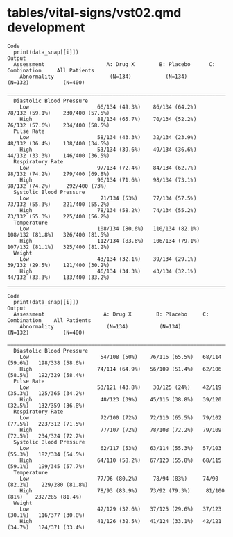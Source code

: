 # tables/vital-signs/vst02.qmd development

    Code
      print(data_snap[[i]])
    Output
      Assessment                    A: Drug X        B: Placebo      C: Combination     All Patients  
        Abnormality                  (N=134)           (N=134)           (N=132)           (N=400)    
      ————————————————————————————————————————————————————————————————————————————————————————————————
      Diastolic Blood Pressure                                                                        
        Low                      66/134 (49.3%)    86/134 (64.2%)    78/132 (59.1%)    230/400 (57.5%)
        High                     88/134 (65.7%)    70/134 (52.2%)    76/132 (57.6%)    234/400 (58.5%)
      Pulse Rate                                                                                      
        Low                      58/134 (43.3%)    32/134 (23.9%)    48/132 (36.4%)    138/400 (34.5%)
        High                     53/134 (39.6%)    49/134 (36.6%)    44/132 (33.3%)    146/400 (36.5%)
      Respiratory Rate                                                                                
        Low                      97/134 (72.4%)    84/134 (62.7%)    98/132 (74.2%)    279/400 (69.8%)
        High                     96/134 (71.6%)    98/134 (73.1%)    98/132 (74.2%)     292/400 (73%) 
      Systolic Blood Pressure                                                                         
        Low                       71/134 (53%)     77/134 (57.5%)    73/132 (55.3%)    221/400 (55.2%)
        High                     78/134 (58.2%)    74/134 (55.2%)    73/132 (55.3%)    225/400 (56.2%)
      Temperature                                                                                     
        Low                      108/134 (80.6%)   110/134 (82.1%)   108/132 (81.8%)   326/400 (81.5%)
        High                     112/134 (83.6%)   106/134 (79.1%)   107/132 (81.1%)   325/400 (81.2%)
      Weight                                                                                          
        Low                      43/134 (32.1%)    39/134 (29.1%)    39/132 (29.5%)    121/400 (30.2%)
        High                     46/134 (34.3%)    43/134 (32.1%)    44/132 (33.3%)    133/400 (33.2%)

---

    Code
      print(data_snap[[i]])
    Output
      Assessment                   A: Drug X        B: Placebo     C: Combination    All Patients  
        Abnormality                 (N=134)          (N=134)          (N=132)           (N=400)    
      —————————————————————————————————————————————————————————————————————————————————————————————
      Diastolic Blood Pressure                                                                     
        Low                       54/108 (50%)    76/116 (65.5%)   68/114 (59.6%)   198/338 (58.6%)
        High                     74/114 (64.9%)   56/109 (51.4%)   62/106 (58.5%)   192/329 (58.4%)
      Pulse Rate                                                                                   
        Low                      53/121 (43.8%)    30/125 (24%)    42/119 (35.3%)   125/365 (34.2%)
        High                      48/123 (39%)    45/116 (38.8%)   39/120 (32.5%)   132/359 (36.8%)
      Respiratory Rate                                                                             
        Low                       72/100 (72%)    72/110 (65.5%)   79/102 (77.5%)   223/312 (71.5%)
        High                      77/107 (72%)    78/108 (72.2%)   79/109 (72.5%)   234/324 (72.2%)
      Systolic Blood Pressure                                                                      
        Low                       62/117 (53%)    63/114 (55.3%)   57/103 (55.3%)   182/334 (54.5%)
        High                     64/110 (58.2%)   67/120 (55.8%)   68/115 (59.1%)   199/345 (57.7%)
      Temperature                                                                                  
        Low                      77/96 (80.2%)     78/94 (83%)     74/90 (82.2%)    229/280 (81.8%)
        High                     78/93 (83.9%)    73/92 (79.3%)     81/100 (81%)    232/285 (81.4%)
      Weight                                                                                       
        Low                      42/129 (32.6%)   37/125 (29.6%)   37/123 (30.1%)   116/377 (30.8%)
        High                     41/126 (32.5%)   41/124 (33.1%)   42/121 (34.7%)   124/371 (33.4%)

